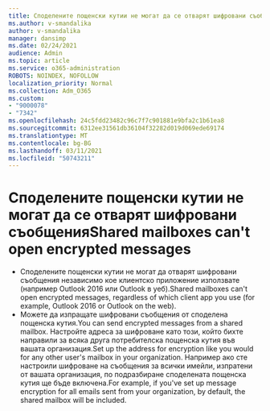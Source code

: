 ```yaml
---
title: Споделените пощенски кутии не могат да се отварят шифровани съобщения
ms.author: v-smandalika
author: v-smandalika
manager: dansimp
ms.date: 02/24/2021
audience: Admin
ms.topic: article
ms.service: o365-administration
ROBOTS: NOINDEX, NOFOLLOW
localization_priority: Normal
ms.collection: Adm_O365
ms.custom:
- "9000078"
- "7342"
ms.openlocfilehash: 24c5fdd23482c96c7f7c901881e9bfa2c1b61ea8
ms.sourcegitcommit: 6312ee31561db36104f32282d019d069ede69174
ms.translationtype: MT
ms.contentlocale: bg-BG
ms.lasthandoff: 03/11/2021
ms.locfileid: "50743211"
---
```

# <a name="shared-mailboxes-cant-open-encrypted-messages"></a><span data-ttu-id="2a048-102">Споделените пощенски кутии не могат да се отварят шифровани съобщения</span><span class="sxs-lookup"><span data-stu-id="2a048-102">Shared mailboxes can't open encrypted messages</span></span>

- <span data-ttu-id="2a048-103">Споделените пощенски кутии не могат да отварят шифровани съобщения независимо кое клиентско приложение използвате (например Outlook 2016 или Outlook в уеб).</span><span class="sxs-lookup"><span data-stu-id="2a048-103">Shared mailboxes can't open encrypted messages, regardless of which client app you use (for example, Outlook 2016 or Outlook on the web).</span></span>
- <span data-ttu-id="2a048-104">Можете да изпращате шифровани съобщения от споделена пощенска кутия.</span><span class="sxs-lookup"><span data-stu-id="2a048-104">You can send encrypted messages from a shared mailbox.</span></span> <span data-ttu-id="2a048-105">Настройте адреса за шифроване като този, който бихте направили за всяка друга потребителска пощенска кутия във вашата организация.</span><span class="sxs-lookup"><span data-stu-id="2a048-105">Set up the address for encryption like you would for any other user's mailbox in your organization.</span></span> <span data-ttu-id="2a048-106">Например ако сте настроили шифроване на съобщения за всички имейли, изпратени от вашата организация, по подразбиране споделената пощенска кутия ще бъде включена.</span><span class="sxs-lookup"><span data-stu-id="2a048-106">For example, if you've set up message encryption for all emails sent from your organization, by default, the shared mailbox will be included.</span></span>
